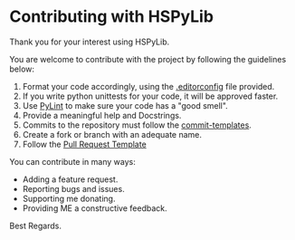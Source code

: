 # Contributing with HSPyLib

Thank you for your interest using HSPyLib.

You are welcome to contribute with the project by following the guidelines below:

1. Format your code accordingly, using the [.editorconfig](../.editorconfig) file provided.
2. If you write python unittests for your code, it will be approved faster.
3. Use [PyLint](https://pypi.org/project/pylint/) to make sure your code has a "good smell".
4. Provide a meaningful help and Docstrings.
5. Commits to the repository must follow the [commit-templates](COMMIT_TEMPLATE.md).
6. Create a fork or branch with an adequate name.
7. Follow the [Pull Request Template](PULL_REQUEST_TEMPLATE.md)

You can contribute in many ways:

- Adding a feature request.
- Reporting bugs and issues.
- Supporting me donating.
- Providing ME a constructive feedback.

Best Regards.
